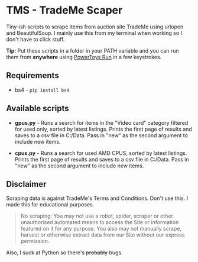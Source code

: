# TMS - TradeMe Scaper
Tiny-ish scripts to scrape items from auction site TradeMe using urlopen and BeautifulSoup. I mainly use this from my terminal when working so I don't have to click stuff. 

__Tip:__ Put these scripts in a folder in your PATH variable and you can run them from __anywhere__ using [PowerToys Run](https://github.com/microsoft/PowerToys/wiki/PowerToys-Run-Overview) in a few keystrokes.

## Requirements
- bs4 -  `pip install bs4`

## Available scripts
* __gpus.py__ - Runs a search for items in the "Video card" category filtered for used only, sorted by latest listings. Prints the first page of results and saves to a csv file in C:/Data. Pass in "new" as the second argument to include new items.

* __cpus.py__ - Runs a search for used AMD CPUS, sorted by latest listings. Prints the first page of results and saves to a csv file in C:/Data. Pass in "new" as the second argument to include new items.

## Disclaimer
Scraping data is against TradeMe's Terms and Conditions. Don't use this. I made this for educational purposes.
> No scraping: You may not use a robot, spider, scraper or other unauthorised automated means to access the Site or information featured on it for any purpose. You also may not manually scrape, harvest or otherwise extract data from our Site without our express permission.

Also, I suck at Python so there's ~~probably~~ bugs.

